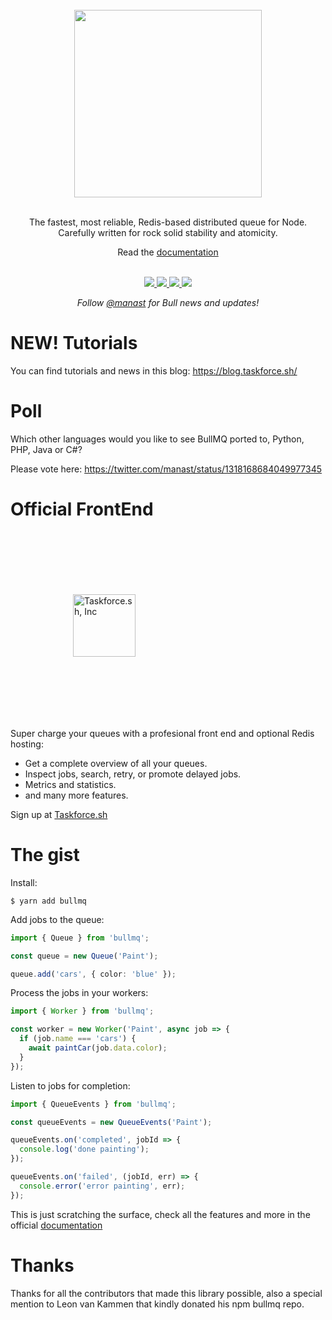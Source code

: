 <div align="center">
  <br/>
  <img src="https://user-images.githubusercontent.com/95200/64285204-99c04900-cf5b-11e9-925c-4743006ce420.png" width="300" />
  <br/>
  <br/>
  <p>
    The fastest, most reliable, Redis-based distributed queue for Node. <br/>
    Carefully written for rock solid stability and atomicity.
  </p>
  Read the <a href="https://docs.bullmq.io">documentation</a>
  <br/>
  <br/>
  <p>
    <a href="https://gitter.im/OptimalBits/bull">
      <img src="https://badges.gitter.im/Join%20Chat.svg"/>
    </a>
    <a href="https://travis-ci.org/taskforcesh/bullmq">
      <img src="https://img.shields.io/travis/OptimalBits/bull/master.svg"/>
    </a>
    <a href="https://badge.fury.io/js/bullmq">
      <img src="https://badge.fury.io/js/bullmq.svg"/>
    </a>
    <a href="https://coveralls.io/github/taskforcesh/bullmq?branch=master">
      <img src="https://coveralls.io/repos/github/taskforcesh/bullmq/badge.svg?branch=master"/>
    </a>
  </p>
  <p>
    <em>Follow <a href="https://twitter.com/manast">@manast</a> for Bull news and updates!</em>
  </p>
</div>

# NEW! Tutorials

You can find tutorials and news in this blog: https://blog.taskforce.sh/

# Poll

Which other languages would you like to see BullMQ ported to, Python, PHP, Java or C#? 

Please vote here: https://twitter.com/manast/status/1318168684049977345

# Official FrontEnd

[<img src="http://taskforce.sh/assets/logo_square.png" width="100" alt="Taskforce.sh, Inc" style="padding: 100px"/>](https://taskforce.sh)

Super charge your queues with a profesional front end and optional Redis hosting:
- Get a complete overview of all your queues.
- Inspect jobs, search, retry, or promote delayed jobs.
- Metrics and statistics.
- and many more features.

Sign up at [Taskforce.sh](https://taskforce.sh)

# The gist

Install:

```
$ yarn add bullmq
```

Add jobs to the queue:

```ts
import { Queue } from 'bullmq';

const queue = new Queue('Paint');

queue.add('cars', { color: 'blue' });
```

Process the jobs in your workers:

```ts
import { Worker } from 'bullmq';

const worker = new Worker('Paint', async job => {
  if (job.name === 'cars') {
    await paintCar(job.data.color);
  }
});
```

Listen to jobs for completion:

```ts
import { QueueEvents } from 'bullmq';

const queueEvents = new QueueEvents('Paint');

queueEvents.on('completed', jobId => {
  console.log('done painting');
});

queueEvents.on('failed', (jobId, err) => {
  console.error('error painting', err);
});
```

This is just scratching the surface, check all the features and more in the official <a href="https://docs.bullmq.io">documentation</a>

# Thanks

Thanks for all the contributors that made this library possible,
also a special mention to Leon van Kammen that kindly donated
his npm bullmq repo.
